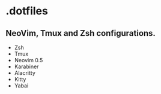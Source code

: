 # .dotfiles

## NeoVim, Tmux and Zsh configurations. 
* Zsh
* Tmux
* Neovim 0.5
* Karabiner
* Alacritty
* Kitty
* Yabai
